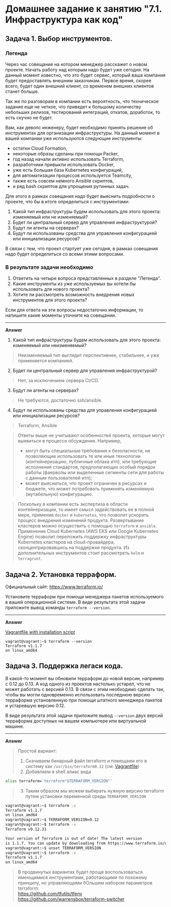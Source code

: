 # Домашнее задание к занятию "7.1. Инфраструктура как код"

## Задача 1. Выбор инструментов. 
 
### Легенда
 
Через час совещание на котором менеджер расскажет о новом проекте. Начать работу над которым надо 
будет уже сегодня. 
На данный момент известно, что это будет сервис, который ваша компания будет предоставлять внешним заказчикам.
Первое время, скорее всего, будет один внешний клиент, со временем внешних клиентов станет больше.

Так же по разговорам в компании есть вероятность, что техническое задание еще не четкое, что приведет к большому
количеству небольших релизов, тестирований интеграций, откатов, доработок, то есть скучно не будет.  
   
Вам, как девопс инженеру, будет необходимо принять решение об инструментах для организации инфраструктуры.
На данный момент в вашей компании уже используются следующие инструменты: 
- остатки Сloud Formation, 
- некоторые образы сделаны при помощи Packer,
- год назад начали активно использовать Terraform, 
- разработчики привыкли использовать Docker, 
- уже есть большая база Kubernetes конфигураций, 
- для автоматизации процессов используется Teamcity, 
- также есть совсем немного Ansible скриптов, 
- и ряд bash скриптов для упрощения рутинных задач.  

Для этого в рамках совещания надо будет выяснить подробности о проекте, что бы в итоге определиться с инструментами:

1. Какой тип инфраструктуры будем использовать для этого проекта: изменяемый или не изменяемый?
1. Будет ли центральный сервер для управления инфраструктурой?
1. Будут ли агенты на серверах?
1. Будут ли использованы средства для управления конфигурацией или инициализации ресурсов? 
 
В связи с тем, что проект стартует уже сегодня, в рамках совещания надо будет определиться со всеми этими вопросами.

### В результате задачи необходимо

1. Ответить на четыре вопроса представленных в разделе "Легенда". 
1. Какие инструменты из уже используемых вы хотели бы использовать для нового проекта? 
1. Хотите ли рассмотреть возможность внедрения новых инструментов для этого проекта? 

Если для ответа на эти вопросы недостаточно информации, то напишите какие моменты уточните на совещании.


---
**Answer**

1. Какой тип инфраструктуры будем использовать для этого проекта: изменяемый или неизменяемый?

> Неизменяемый тип выглядит перспективнее, стабильнее, и уже применяется компанией.

2. Будет ли центральный сервер для управления инфраструктурой?

> Нет, за исключением сервера CI/CD.

3. Будут ли агенты на серверах?

> Не требуются, достаточно ssh/ansible.

4. Будут ли использованы средства для управления конфигурацией или инициализации ресурсов? 

> Terraform, Ansible  


>Ответы выше не учитывают особенностей проекта, которые могут выявиться в процессе обсуждения. Например,  
>- могут быть специальные требования к безопасности, не позволяющие использовать те или иные технологии (контейнеризацию, публичные облака итп), или требующие исполнения стандартов, предполагающих особый порядок работы (фаерволы или выделенные сегменты сети для работы с данным пользователей итп);
>- может выясниться, что проект ограничен в ресурсах и бюджете, что может потребовать применять изменяемую (мутабельную) конфигурацию.

> Поскольку в компании есть экспертиза в области контейнеризации, то имеет смысл задействовать ее в полной мере, применив `docker` и `kubernetes`, что позволит ускорить процесс внедрения изменений продукта. Развертывание кластеров можно осуществить с помощью `terraform` и `ansible`. Применение Cloud Kubernetes (AWS EKS или Google Kubernetes Engine) позволит переложить поддержку инфраструктуры Kubernetes кластеров на cloud-провайдера, сконцентрировавшись на поддержке продукта.
> Из дополнительных инструментов стоит рассмотреть `helm` и `terragrunt`.


## Задача 2. Установка терраформ. 

Официальный сайт: https://www.terraform.io/

Установите терраформ при помощи менеджера пакетов используемого в вашей операционной системе.
В виде результата этой задачи приложите вывод команды `terraform --version`.


---
**Answer**

[Vagrantfile with installation script](assets/Vagrantfile)


    vagrant@vagrant:~$ terraform --version
    Terraform v1.1.7
    on linux_amd64


## Задача 3. Поддержка легаси кода. 

В какой-то момент вы обновили терраформ до новой версии, например с 0.12 до 0.13. 
А код одного из проектов настолько устарел, что не может работать с версией 0.13. 
В связи с этим необходимо сделать так, чтобы вы могли одновременно использовать последнюю версию терраформа установленную при помощи
штатного менеджера пакетов и устаревшую версию 0.12. 

В виде результата этой задачи приложите вывод `--version` двух версий терраформа доступных на вашем компьютере 
или виртуальной машине.


---
**Answer**

>Простой вариант:
>1. Скачиваем бинарный файл terraform и помещаем его в систему как `/usr/bin/terraform0.12` (см. [Vagrantfile](assets/Vagrantfile))
>2. Добавляем в shell алиас вида

```bash
alias terraform='terraform"$TERRAFORM_VERSION"'
```

>3. Таким образом мы можем выбирать нужную версию terraform путем установки переменной среды `TERRAFORM_VERSION`

```bash
vagrant@vagrant:~$ terraform -v
Terraform v1.1.7
on linux_amd64
vagrant@vagrant:~$ TERRAFORM_VERSION=0.12
vagrant@vagrant:~$ terraform -v
Terraform v0.12.31

Your version of Terraform is out of date! The latest version
is 1.1.7. You can update by downloading from https://www.terraform.io/downloads.html
vagrant@vagrant:~$ unset TERRAFORM_VERSION
vagrant@vagrant:~$ terraform -v
Terraform v1.1.7
on linux_amd64
```
> В продвинутых вариантах будет проще воспользоваться имеющимися инструментами, работающими по похожему принципу, но управляющими бОльшим набором параметров terraform:  
https://github.com/tfutils/tfenv  
https://github.com/warrensbox/terraform-switcher